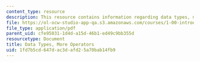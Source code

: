 ```yaml
---
content_type: resource
description: This resource contains information regarding data types, more operators.
file: https://ol-ocw-studio-app-qa.s3.amazonaws.com/courses/1-00-introduction-to-computers-and-engineering-problem-solving-spring-2012/1fd7b5cd647dac3dafd25a70bab14fb9_MIT1_00S12_Lec_4.pdf
file_type: application/pdf
parent_uid: cfe95031-1d4d-a15d-46b1-ed49c9bb355d
resourcetype: Document
title: Data Types, More Operators
uid: 1fd7b5cd-647d-ac3d-afd2-5a70bab14fb9
---
```

